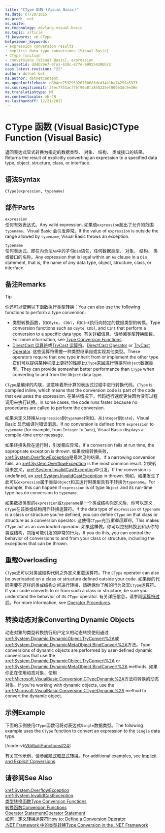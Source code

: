 ```yaml
---
title: "CType 函数 (Visual Basic)"
ms.date: 07/20/2015
ms.prod: .net
ms.suite: 
ms.technology: devlang-visual-basic
ms.topic: article
f1_keywords: vb.CType
helpviewer_keywords:
- expression conversion results
- explicit data type conversions [Visual Basic]
- CType function
- conversions [Visual Basic], expression
ms.assetid: dd4b29e7-6fa1-428c-877e-69955420bb72
caps.latest.revision: "22"
author: dotnet-bot
ms.author: dotnetcontent
ms.openlocfilehash: d804ce75929592675068fdc434a1ba7429fa5373
ms.sourcegitcommit: 34ec7753acf76f90a0fa845235ef06663dc9e36e
ms.translationtype: MT
ms.contentlocale: zh-CN
ms.lasthandoff: 12/21/2017
---
```

# <a name="ctype-function-visual-basic"></a><span data-ttu-id="2f7af-102">CType 函数 (Visual Basic)</span><span class="sxs-lookup"><span data-stu-id="2f7af-102">CType Function (Visual Basic)</span></span>
<span data-ttu-id="2f7af-103">返回表达式显式转换为指定的数据类型、 对象、 结构、 类或接口的结果。</span><span class="sxs-lookup"><span data-stu-id="2f7af-103">Returns the result of explicitly converting an expression to a specified data type, object, structure, class, or interface.</span></span>  
  
## <a name="syntax"></a><span data-ttu-id="2f7af-104">语法</span><span class="sxs-lookup"><span data-stu-id="2f7af-104">Syntax</span></span>  
  
```  
CType(expression, typename)  
```  
  
## <a name="parts"></a><span data-ttu-id="2f7af-105">部件</span><span class="sxs-lookup"><span data-stu-id="2f7af-105">Parts</span></span>  
 `expression`  
 <span data-ttu-id="2f7af-106">任何有效表达式。</span><span class="sxs-lookup"><span data-stu-id="2f7af-106">Any valid expression.</span></span> <span data-ttu-id="2f7af-107">如果值`expression`超出了允许的范围`typename`，Visual Basic 会引发异常。</span><span class="sxs-lookup"><span data-stu-id="2f7af-107">If the value of `expression` is outside the range allowed by `typename`, Visual Basic throws an exception.</span></span>  
  
 `typename`  
 <span data-ttu-id="2f7af-108">任何表达式，即在内合法`As`中的子句`Dim`语句，任何数据类型、 对象、 结构、 类或接口的名称。</span><span class="sxs-lookup"><span data-stu-id="2f7af-108">Any expression that is legal within an `As` clause in a `Dim` statement, that is, the name of any data type, object, structure, class, or interface.</span></span>  
  
## <a name="remarks"></a><span data-ttu-id="2f7af-109">备注</span><span class="sxs-lookup"><span data-stu-id="2f7af-109">Remarks</span></span>  
  
> [!TIP]
>  <span data-ttu-id="2f7af-110">你还可以使用以下函数执行类型转换：</span><span class="sxs-lookup"><span data-stu-id="2f7af-110">You can also use the following functions to perform a type conversion:</span></span>  
>   
>  -   <span data-ttu-id="2f7af-111">类型转换函数，如`CByte`， `CDbl`，和`CInt`执行向特定的数据类型的转换。</span><span class="sxs-lookup"><span data-stu-id="2f7af-111">Type conversion functions such as `CByte`, `CDbl`, and `CInt` that perform a conversion to a specific data type.</span></span> <span data-ttu-id="2f7af-112">有关详细信息，请参阅[类型转换函数](../../../visual-basic/language-reference/functions/type-conversion-functions.md)。</span><span class="sxs-lookup"><span data-stu-id="2f7af-112">For more information, see [Type Conversion Functions](../../../visual-basic/language-reference/functions/type-conversion-functions.md).</span></span>  
> -   <span data-ttu-id="2f7af-113">[DirectCast 运算符](../../../visual-basic/language-reference/operators/directcast-operator.md)或[TryCast 运算符](../../../visual-basic/language-reference/operators/trycast-operator.md)。</span><span class="sxs-lookup"><span data-stu-id="2f7af-113">[DirectCast Operator](../../../visual-basic/language-reference/operators/directcast-operator.md) or [TryCast Operator](../../../visual-basic/language-reference/operators/trycast-operator.md).</span></span> <span data-ttu-id="2f7af-114">这些运算符需要一种类型继承自或实现其他类型。</span><span class="sxs-lookup"><span data-stu-id="2f7af-114">These operators require that one type inherit from or implement the other type.</span></span> <span data-ttu-id="2f7af-115">它们可以提供某种程度上更好的性能比`CType`来回进行转换时`Object`数据类型。</span><span class="sxs-lookup"><span data-stu-id="2f7af-115">They can provide somewhat better performance than `CType` when converting to and from the `Object` data type.</span></span>  
  
 <span data-ttu-id="2f7af-116">`CType`是编译的内联，这意味着所计算的表达式过程中进行转换代码。</span><span class="sxs-lookup"><span data-stu-id="2f7af-116">`CType` is compiled inline, which means that the conversion code is part of the code that evaluates the expression.</span></span> <span data-ttu-id="2f7af-117">在某些情况下，代码运行速度更快因为没有过程调用来执行转换。</span><span class="sxs-lookup"><span data-stu-id="2f7af-117">In some cases, the code runs faster because no procedures are called to perform the conversion.</span></span>  
  
 <span data-ttu-id="2f7af-118">如果未定义转换从`expression`到`typename`(例如，从`Integer`到`Date`)，Visual Basic 显示编译时错误消息。</span><span class="sxs-lookup"><span data-stu-id="2f7af-118">If no conversion is defined from `expression` to `typename` (for example, from `Integer` to `Date`), Visual Basic displays a compile-time error message.</span></span>  
  
 <span data-ttu-id="2f7af-119">如果转换失败在运行时，引发相应异常。</span><span class="sxs-lookup"><span data-stu-id="2f7af-119">If a conversion fails at run time, the appropriate exception is thrown.</span></span> <span data-ttu-id="2f7af-120">如果收缩转换失败，<xref:System.OverflowException>是最常见的结果。</span><span class="sxs-lookup"><span data-stu-id="2f7af-120">If a narrowing conversion fails, an <xref:System.OverflowException> is the most common result.</span></span> <span data-ttu-id="2f7af-121">如果转换未定义，<xref:System.InvalidCastException>中引发。</span><span class="sxs-lookup"><span data-stu-id="2f7af-121">If the conversion is undefined, an <xref:System.InvalidCastException> in thrown.</span></span> <span data-ttu-id="2f7af-122">例如，如果发生了此可以`expression`属于类型`Object`和其运行时类型具有不转换为`typename`。</span><span class="sxs-lookup"><span data-stu-id="2f7af-122">For example, this can happen  if `expression` is of type `Object` and its run-time type has no conversion to `typename`.</span></span>  
  
 <span data-ttu-id="2f7af-123">如果数据类型的`expression`或`typename`是一个类或结构你定义后，你可以定义`CType`在该类或结构用作转换运算符。</span><span class="sxs-lookup"><span data-stu-id="2f7af-123">If the data type of `expression` or `typename` is a class or structure you've defined, you can define `CType` on that class or structure as a conversion operator.</span></span> <span data-ttu-id="2f7af-124">这使得`CType`充当*重载运算符*。</span><span class="sxs-lookup"><span data-stu-id="2f7af-124">This makes `CType` act as an *overloaded operator*.</span></span> <span data-ttu-id="2f7af-125">如果这样做，你可以控制转换到和从你的类或结构，包括可能引发的异常的行为。</span><span class="sxs-lookup"><span data-stu-id="2f7af-125">If you do this, you can control the behavior of conversions to and from your class or structure, including the exceptions that can be thrown.</span></span>  
  
## <a name="overloading"></a><span data-ttu-id="2f7af-126">重载</span><span class="sxs-lookup"><span data-stu-id="2f7af-126">Overloading</span></span>  
 <span data-ttu-id="2f7af-127">`CType`还可以对类或结构代码之外定义重载运算符。</span><span class="sxs-lookup"><span data-stu-id="2f7af-127">The `CType` operator can also be overloaded on a class or structure defined outside your code.</span></span> <span data-ttu-id="2f7af-128">如果你的代码需要在这样的类或结构之间进行转换，请确保你了解的行为及其`CType`运算符。</span><span class="sxs-lookup"><span data-stu-id="2f7af-128">If your code converts to or from such a class or structure, be sure you understand the behavior of its `CType` operator.</span></span> <span data-ttu-id="2f7af-129">有关详细信息，请参阅[运算符过程](../../../visual-basic/programming-guide/language-features/procedures/operator-procedures.md)。</span><span class="sxs-lookup"><span data-stu-id="2f7af-129">For more information, see [Operator Procedures](../../../visual-basic/programming-guide/language-features/procedures/operator-procedures.md).</span></span>  
  
## <a name="converting-dynamic-objects"></a><span data-ttu-id="2f7af-130">转换动态对象</span><span class="sxs-lookup"><span data-stu-id="2f7af-130">Converting Dynamic Objects</span></span>  
 <span data-ttu-id="2f7af-131">动态对象的类型转换执行用户定义的动态转换使用通过<xref:System.Dynamic.DynamicObject.TryConvert%2A>或<xref:System.Dynamic.DynamicMetaObject.BindConvert%2A>方法。</span><span class="sxs-lookup"><span data-stu-id="2f7af-131">Type conversions of dynamic objects are performed by user-defined dynamic conversions that use the <xref:System.Dynamic.DynamicObject.TryConvert%2A> or <xref:System.Dynamic.DynamicMetaObject.BindConvert%2A> methods.</span></span> <span data-ttu-id="2f7af-132">如果你正在使用动态对象，使用<xref:Microsoft.VisualBasic.Conversion.CTypeDynamic%2A>方法将转换的动态对象。</span><span class="sxs-lookup"><span data-stu-id="2f7af-132">If you're working with dynamic objects, use the <xref:Microsoft.VisualBasic.Conversion.CTypeDynamic%2A> method to convert the dynamic object.</span></span>  
  
## <a name="example"></a><span data-ttu-id="2f7af-133">示例</span><span class="sxs-lookup"><span data-stu-id="2f7af-133">Example</span></span>  
 <span data-ttu-id="2f7af-134">下面的示例使用`CType`函数可将对表达式`Single`数据类型。</span><span class="sxs-lookup"><span data-stu-id="2f7af-134">The following example uses the `CType` function to convert an expression to the `Single` data type.</span></span>  
  
 [!code-vb[VbVbalrFunctions#24](../../../visual-basic/language-reference/functions/codesnippet/VisualBasic/ctype-function_1.vb)]  
  
 <span data-ttu-id="2f7af-135">有关其他示例，请参阅[隐式和显式转换](../../../visual-basic/programming-guide/language-features/data-types/implicit-and-explicit-conversions.md)。</span><span class="sxs-lookup"><span data-stu-id="2f7af-135">For additional examples, see [Implicit and Explicit Conversions](../../../visual-basic/programming-guide/language-features/data-types/implicit-and-explicit-conversions.md).</span></span>  
  
## <a name="see-also"></a><span data-ttu-id="2f7af-136">请参阅</span><span class="sxs-lookup"><span data-stu-id="2f7af-136">See Also</span></span>  
 <xref:System.OverflowException>  
 <xref:System.InvalidCastException>  
 [<span data-ttu-id="2f7af-137">类型转换函数</span><span class="sxs-lookup"><span data-stu-id="2f7af-137">Type Conversion Functions</span></span>](../../../visual-basic/language-reference/functions/type-conversion-functions.md)  
 [<span data-ttu-id="2f7af-138">转换函数</span><span class="sxs-lookup"><span data-stu-id="2f7af-138">Conversion Functions</span></span>](../../../visual-basic/language-reference/functions/conversion-functions.md)  
 [<span data-ttu-id="2f7af-139">Operator Statement</span><span class="sxs-lookup"><span data-stu-id="2f7af-139">Operator Statement</span></span>](../../../visual-basic/language-reference/statements/operator-statement.md)  
 [<span data-ttu-id="2f7af-140">如何：定义转换运算符</span><span class="sxs-lookup"><span data-stu-id="2f7af-140">How to: Define a Conversion Operator</span></span>](../../../visual-basic/programming-guide/language-features/procedures/how-to-define-a-conversion-operator.md)  
 [<span data-ttu-id="2f7af-141">.NET Framework 中的类型转换</span><span class="sxs-lookup"><span data-stu-id="2f7af-141">Type Conversion in the .NET Framework</span></span>](../../../standard/base-types/type-conversion.md)
